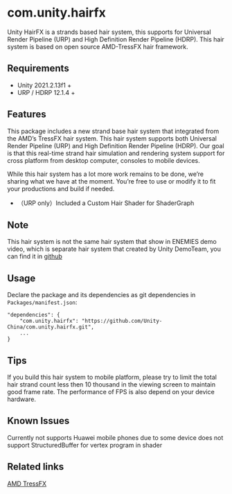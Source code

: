 # com.unity.hairfx
Unity HairFX is a strands based hair system, this supports for Universal Render Pipeline (URP) and High Definition Render Pipeline (HDRP). This hair system is based on open source AMD-TressFX hair framework.

## Requirements

- Unity 2021.2.13f1 +
- URP / HDRP 12.1.4 +


## Features

This package includes a new strand base hair system that integrated from the AMD’s TressFX hair system. This hair system supports both Universal Render Pipeline (URP) and High Definition Render Pipeline (HDRP). Our goal is that this real-time strand hair simulation and rendering system support for cross platform from desktop computer, consoles to mobile devices.

While this hair system has a lot more work remains to be done, we’re sharing what we have at the moment. You’re free to use or modify it to fit your productions and build if needed.

- （URP only）Included a Custom Hair Shader for ShaderGraph

## Note
This hair system is not the same hair system that show in ENEMIES demo video, which is separate hair system that created by Unity DemoTeam, you can find it in [github](https://github.com/Unity-Technologies/com.unity.demoteam.hair)

## Usage

Declare the package and its dependencies as git dependencies in `Packages/manifest.json`:

```
"dependencies": {
    "com.unity.hairfx": "https://github.com/Unity-China/com.unity.hairfx.git",
    ...
}
```

## Tips
If you build this hair system to mobile platform, please try to limit the total hair strand count less then 10 thousand in the viewing screen to maintain good frame rate. The performance of FPS is also depend on your device hardware.


## Known Issues
Currently not supports Huawei mobile phones due to some device does not support StructuredBuffer for vertex program in shader

## Related links
[AMD TressFX](https://github.com/GPUOpen-Effects/TressFX)
